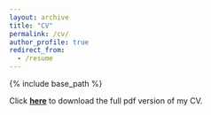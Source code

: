 ```yaml
---
layout: archive
title: "CV"
permalink: /cv/
author_profile: true
redirect_from:
  - /resume
---
```


{% include base_path %}

Click [**here**](https://github.com/baifanxxx/baifanxxx.github.io/blob/master/files/BAIFan-CV.pdf) to download the full pdf version of my CV.
